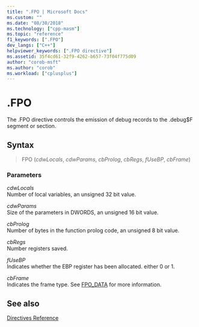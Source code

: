 ```yaml
---
title: ".FPO | Microsoft Docs"
ms.custom: ""
ms.date: "08/30/2018"
ms.technology: ["cpp-masm"]
ms.topic: "reference"
f1_keywords: [".FPO"]
dev_langs: ["C++"]
helpviewer_keywords: [".FPO directive"]
ms.assetid: 35f4cd61-32f9-4262-b657-73f04f775d09
author: "corob-msft"
ms.author: "corob"
ms.workload: ["cplusplus"]
---
```

# .FPO

The .FPO directive controls the emission of debug records to the .debug$F segment or section.

## Syntax

> FPO (*cdwLocals*, *cdwParams*, *cbProlog*, *cbRegs*, *fUseBP*, *cbFrame*)

### Parameters

*cdwLocals*<br/>
Number of local variables, an unsigned 32 bit value.

*cdwParams*<br/>
Size of the parameters in DWORDS, an unsigned 16 bit value.

*cbProlog*<br/>
Number of bytes in the function prolog code, an unsigned 8 bit value.

*cbRegs*<br/>
Number registers saved.

*fUseBP*<br/>
Indicates whether the EBP register has been allocated. either 0 or 1.

*cbFrame*<br/>
Indicates the frame type.  See [FPO_DATA](/windows/desktop/api/winnt/ns-winnt-_fpo_data) for more information.

## See also

[Directives Reference](../../assembler/masm/directives-reference.md)<br/>